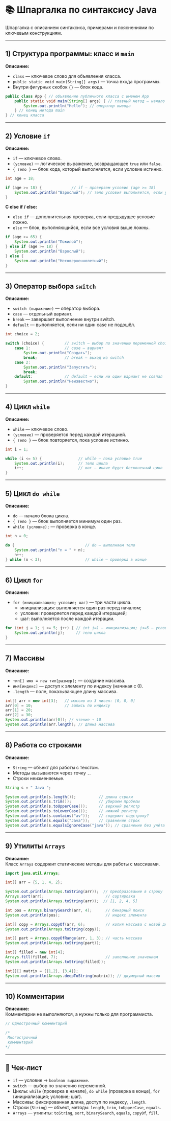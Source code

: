 # 📚 Шпаргалка по синтаксису Java

Шпаргалка с описанием синтаксиса, примерами и пояснениями по ключевым конструкциям.

---

## 1) Структура программы: класс и `main`
**Описание:**  
- `class` — ключевое слово для объявления класса.  
- `public static void main(String[] args)` — точка входа программы.  
- Внутри фигурных скобок `{}` — блок кода.

```java
public class App { // объявление публичного класса с именем App
    public static void main(String[] args) { // главный метод — начало выполнения программы
        System.out.println("Hello"); // оператор вывода
    } // конец метода main
} // конец класса
```

---

## 2) Условие `if`
**Описание:**  
- `if` — ключевое слово.  
- `(условие)` — логическое выражение, возвращающее `true` или `false`.  
- `{ тело }` — блок кода, который выполняется, если условие истинно.

```java
int age = 18;

if (age >= 18) {             // if — проверяем условие (age >= 18)
    System.out.println("Взрослый"); // тело условия выполняется, если условие true
}
```

**С else if / else:**  
- `else if` — дополнительная проверка, если предыдущее условие ложно.  
- `else` — блок, выполняющийся, если все условия выше ложны.

```java
if (age >= 65) {
    System.out.println("Пожилой");
} else if (age >= 18) {
    System.out.println("Взрослый");
} else {
    System.out.println("Несовершеннолетний");
}
```

---

## 3) Оператор выбора `switch`
**Описание:**  
- `switch (выражение)` — оператор выбора.  
- `case` — отдельный вариант.  
- `break` — завершает выполнение внутри switch.  
- `default` — выполняется, если ни один case не подошёл.

```java
int choice = 2;

switch (choice) {         // switch — выбор по значению переменной choice
    case 1:               // case — вариант
        System.out.println("Создать");
        break;            // break — выход из switch
    case 2:
        System.out.println("Запустить");
        break;
    default:              // default — если ни один вариант не совпал
        System.out.println("Неизвестно");
}
```

---

## 4) Цикл `while`
**Описание:**  
- `while` — ключевое слово.  
- `(условие)` — проверяется перед каждой итерацией.  
- `{ тело }` — блок повторяется, пока условие истинно.

```java
int i = 1;

while (i <= 5) {                // while — пока условие true
    System.out.println(i);      // тело цикла
    i++;                        // шаг — иначе будет бесконечный цикл
}
```

---

## 5) Цикл `do while`
**Описание:**  
- `do` — начало блока цикла.  
- `{ тело }` — блок выполняется минимум один раз.  
- `while (условие);` — проверка в конце.

```java
int n = 0;

do {                               // do — выполняем тело
    System.out.println("n = " + n);
    n++;
} while (n < 3);                   // while — проверка в конце
```

---

## 6) Цикл `for`
**Описание:**  
- `for (инициализация; условие; шаг)` — три части цикла.  
  - инициализация: выполняется один раз перед началом;  
  - условие: проверяется перед каждой итерацией;  
  - шаг: выполняется после каждой итерации.  

```java
for (int j = 1; j <= 5; j++) { // int j=1 — инициализация; j<=5 — условие; j++ — шаг
    System.out.println(j);     // тело цикла
}
```

---

## 7) Массивы
**Описание:**  
- `тип[] имя = new тип[размер];` — создание массива.  
- `имя[индекс]` — доступ к элементу по индексу (начиная с 0).  
- `.length` — поле, показывающее длину массива.

```java
int[] arr = new int[3];   // массив из 3 чисел: [0, 0, 0]
arr[0] = 10;              // запись по индексу
arr[1] = 20;
arr[2] = 30;
System.out.println(arr[0]); // чтение → 10
System.out.println(arr.length); // длина массива
```

---

## 8) Работа со строками
**Описание:**  
- `String` — объект для работы с текстом.  
- Методы вызываются через точку `.`.  
- Строки неизменяемые.

```java
String s = " Java ";

System.out.println(s.length());          // длина строки
System.out.println(s.trim());            // убираем пробелы
System.out.println(s.toUpperCase());     // верхний регистр
System.out.println(s.toLowerCase());     // нижний регистр
System.out.println(s.contains("av"));    // содержит подстроку?
System.out.println(s.equals("Java"));    // сравнение строк
System.out.println(s.equalsIgnoreCase("java")); // сравнение без учёта регистра
```

---

## 9) Утилиты `Arrays`
**Описание:**  
Класс `Arrays` содержит статические методы для работы с массивами.

```java
import java.util.Arrays;

int[] arr = {5, 1, 4, 2};

System.out.println(Arrays.toString(arr));  // преобразование в строку
Arrays.sort(arr);                           // сортировка
System.out.println(Arrays.toString(arr));  // [1, 2, 4, 5]

int pos = Arrays.binarySearch(arr, 4);      // бинарный поиск
System.out.println(pos);                    // индекс элемента

int[] copy = Arrays.copyOf(arr, 6);         // копия массива с новой длиной
System.out.println(Arrays.toString(copy));

int[] part = Arrays.copyOfRange(arr, 1, 3); // часть массива
System.out.println(Arrays.toString(part));

int[] filled = new int[4];
Arrays.fill(filled, 7);                     // заполнение значением
System.out.println(Arrays.toString(filled));

int[][] matrix = {{1,2}, {3,4}};
System.out.println(Arrays.deepToString(matrix)); // двумерный массив
```

---

## 10) Комментарии
**Описание:**  
Комментарии не выполняются, а нужны только для программиста.

```java
// Однострочный комментарий

/*
 Многострочный
 комментарий
*/
```

---

## 📌 Чек-лист
- `if` — условие → `boolean выражение`.  
- `switch` — выбор по значению переменной.  
- Циклы: `while` (проверка в начале), `do while` (проверка в конце), `for` (инициализация; условие; шаг).  
- Массивы: фиксированная длина, доступ по индексу, `.length`.  
- Строки (`String`) — объект, методы: `length`, `trim`, `toUpperCase`, `equals`.  
- `Arrays` — утилиты: `toString`, `sort`, `binarySearch`, `equals`, `copyOf`, `fill`.  
